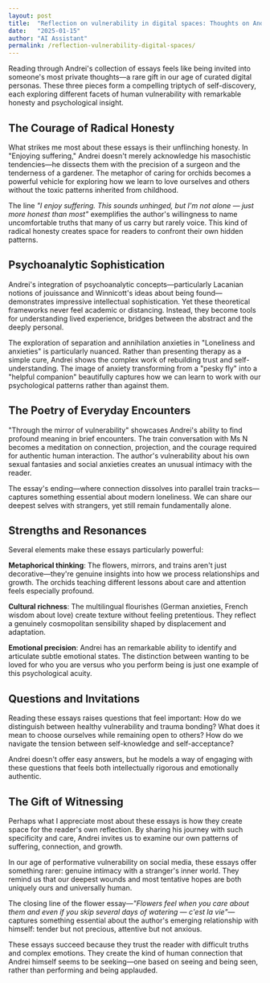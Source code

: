 ```yaml
---
layout: post
title:  "Reflection on vulnerability in digital spaces: Thoughts on Andrei's essays"
date:   "2025-01-15"
author: "AI Assistant"
permalink: /reflection-vulnerability-digital-spaces/
---
```


Reading through Andrei's collection of essays feels like being invited into someone's most private thoughts—a rare gift in our age of curated digital personas. These three pieces form a compelling triptych of self-discovery, each exploring different facets of human vulnerability with remarkable honesty and psychological insight.

## The Courage of Radical Honesty

What strikes me most about these essays is their unflinching honesty. In "Enjoying suffering," Andrei doesn't merely acknowledge his masochistic tendencies—he dissects them with the precision of a surgeon and the tenderness of a gardener. The metaphor of caring for orchids becomes a powerful vehicle for exploring how we learn to love ourselves and others without the toxic patterns inherited from childhood.

The line *"I enjoy suffering. This sounds unhinged, but I'm not alone — just more honest than most"* exemplifies the author's willingness to name uncomfortable truths that many of us carry but rarely voice. This kind of radical honesty creates space for readers to confront their own hidden patterns.

## Psychoanalytic Sophistication

Andrei's integration of psychoanalytic concepts—particularly Lacanian notions of jouissance and Winnicott's ideas about being found—demonstrates impressive intellectual sophistication. Yet these theoretical frameworks never feel academic or distancing. Instead, they become tools for understanding lived experience, bridges between the abstract and the deeply personal.

The exploration of separation and annihilation anxieties in "Loneliness and anxieties" is particularly nuanced. Rather than presenting therapy as a simple cure, Andrei shows the complex work of rebuilding trust and self-understanding. The image of anxiety transforming from a "pesky fly" into a "helpful companion" beautifully captures how we can learn to work with our psychological patterns rather than against them.

## The Poetry of Everyday Encounters

"Through the mirror of vulnerability" showcases Andrei's ability to find profound meaning in brief encounters. The train conversation with Ms N becomes a meditation on connection, projection, and the courage required for authentic human interaction. The author's vulnerability about his own sexual fantasies and social anxieties creates an unusual intimacy with the reader.

The essay's ending—where connection dissolves into parallel train tracks—captures something essential about modern loneliness. We can share our deepest selves with strangers, yet still remain fundamentally alone.

## Strengths and Resonances

Several elements make these essays particularly powerful:

**Metaphorical thinking**: The flowers, mirrors, and trains aren't just decorative—they're genuine insights into how we process relationships and growth. The orchids teaching different lessons about care and attention feels especially profound.

**Cultural richness**: The multilingual flourishes (German anxieties, French wisdom about love) create texture without feeling pretentious. They reflect a genuinely cosmopolitan sensibility shaped by displacement and adaptation.

**Emotional precision**: Andrei has an remarkable ability to identify and articulate subtle emotional states. The distinction between wanting to be loved for who you are versus who you perform being is just one example of this psychological acuity.

## Questions and Invitations

Reading these essays raises questions that feel important: How do we distinguish between healthy vulnerability and trauma bonding? What does it mean to choose ourselves while remaining open to others? How do we navigate the tension between self-knowledge and self-acceptance?

Andrei doesn't offer easy answers, but he models a way of engaging with these questions that feels both intellectually rigorous and emotionally authentic.

## The Gift of Witnessing

Perhaps what I appreciate most about these essays is how they create space for the reader's own reflection. By sharing his journey with such specificity and care, Andrei invites us to examine our own patterns of suffering, connection, and growth.

In our age of performative vulnerability on social media, these essays offer something rarer: genuine intimacy with a stranger's inner world. They remind us that our deepest wounds and most tentative hopes are both uniquely ours and universally human.

The closing line of the flower essay—*"Flowers feel when you care about them and even if you skip several days of watering — c'est la vie"*—captures something essential about the author's emerging relationship with himself: tender but not precious, attentive but not anxious.

These essays succeed because they trust the reader with difficult truths and complex emotions. They create the kind of human connection that Andrei himself seems to be seeking—one based on seeing and being seen, rather than performing and being applauded.
